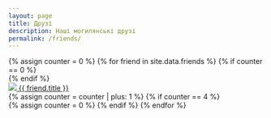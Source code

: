 ```yaml
---
layout: page
title: Друзі
description: Наші могилянські друзі
permalink: /friends/
---
```


<div>
{% assign counter = 0 %}
{% for friend in site.data.friends %}
    {% if counter == 0 %}
    <div class="row">
    {% endif %}
        <div class="col-sm-3 text-center grid-item">
            <a href="{{ friend.link }}">
                <img src="{{ friend.image | prepend: site.baseurl }}">
                <span class="meta">{{ friend.title }}</span>
            </a>
        </div>
    {% assign counter = counter | plus: 1 %}
    {% if counter == 4 %}
    </div>
    {% assign counter = 0 %}
    {% endif %}
{% endfor %}
</div>

